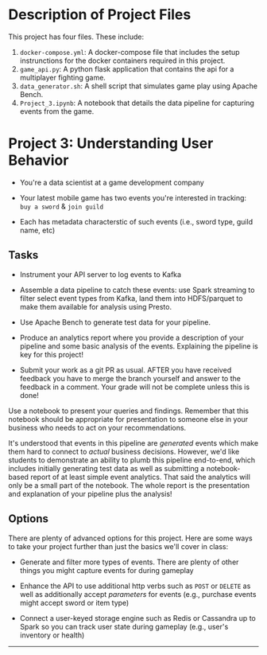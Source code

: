 # Description of Project Files
This project has four files. These include:
1. `docker-compose.yml`: A docker-compose file that includes the setup instrunctions for the docker containers required in this project. 
2. `game_api.py`: A python flask application that contains the api for a multiplayer fighting game.
3. `data_generator.sh`: A shell script that simulates game play using Apache Bench.
4. `Project_3.ipynb`: A notebook that details the data pipeline for capturing events from the game.

# Project 3: Understanding User Behavior

- You're a data scientist at a game development company  

- Your latest mobile game has two events you're interested in tracking: `buy a
  sword` & `join guild`

- Each has metadata characterstic of such events (i.e., sword type, guild name,
  etc)


## Tasks

- Instrument your API server to log events to Kafka

- Assemble a data pipeline to catch these events: use Spark streaming to filter
  select event types from Kafka, land them into HDFS/parquet to make them
  available for analysis using Presto. 

- Use Apache Bench to generate test data for your pipeline.

- Produce an analytics report where you provide a description of your pipeline
  and some basic analysis of the events. Explaining the pipeline is key for this project!

- Submit your work as a git PR as usual. AFTER you have received feedback you have to merge 
  the branch yourself and answer to the feedback in a comment. Your grade will not be 
  complete unless this is done!

Use a notebook to present your queries and findings. Remember that this
notebook should be appropriate for presentation to someone else in your
business who needs to act on your recommendations. 

It's understood that events in this pipeline are _generated_ events which make
them hard to connect to _actual_ business decisions.  However, we'd like
students to demonstrate an ability to plumb this pipeline end-to-end, which
includes initially generating test data as well as submitting a notebook-based
report of at least simple event analytics. That said the analytics will only be a small
part of the notebook. The whole report is the presentation and explanation of your pipeline 
plus the analysis!


## Options

There are plenty of advanced options for this project.  Here are some ways to
take your project further than just the basics we'll cover in class:

- Generate and filter more types of events.  There are plenty of other things
  you might capture events for during gameplay

- Enhance the API to use additional http verbs such as `POST` or `DELETE` as
  well as additionally accept _parameters_ for events (e.g., purchase events
  might accept sword or item type)

- Connect a user-keyed storage engine such as Redis or Cassandra up to Spark so
  you can track user state during gameplay (e.g., user's inventory or health)
  
---

